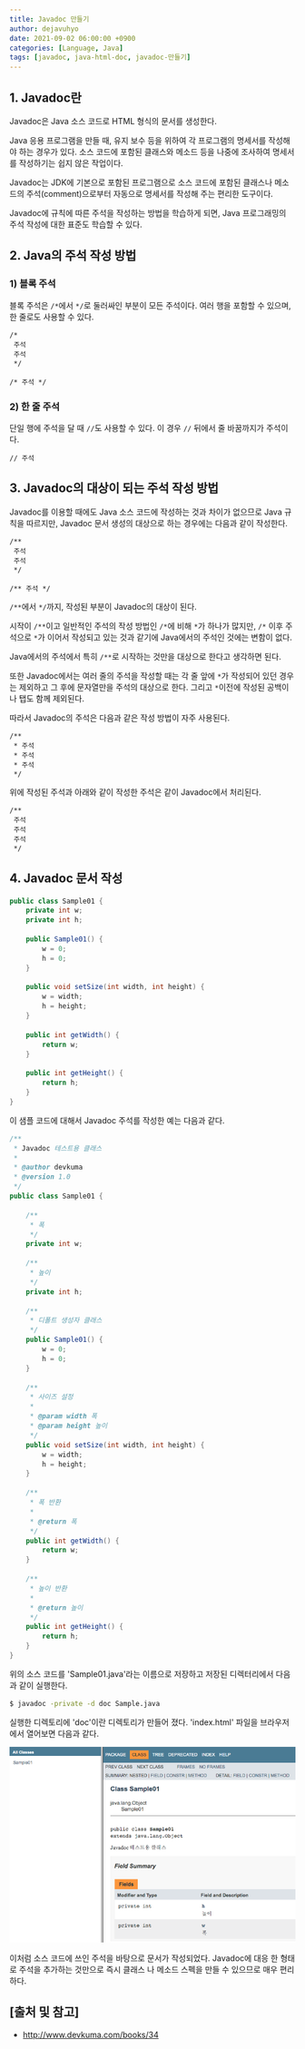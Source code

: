 ```yaml
---
title: Javadoc 만들기
author: dejavuhyo
date: 2021-09-02 06:00:00 +0900
categories: [Language, Java]
tags: [javadoc, java-html-doc, javadoc-만들기]
---
```


## 1. Javadoc란
Javadoc은 Java 소스 코드로 HTML 형식의 문서를 생성한다.

Java 응용 프로그램을 만들 때, 유지 보수 등을 위하여 각 프로그램의 명세서를 작성해야 하는 경우가 있다. 소스 코드에 포함된 클래스와 메소드 등을 나중에 조사하여 명세서를 작성하기는 쉽지 않은 작업이다.

Javadoc는 JDK에 기본으로 포함된 프로그램으로 소스 코드에 포함된 클래스나 메소드의 주석(comment)으로부터 자동으로 명세서를 작성해 주는 편리한 도구이다.

Javadoc에 규칙에 따른 주석을 작성하는 방법을 학습하게 되면, Java 프로그래밍의 주석 작성에 대한 표준도 학습할 수 있다.

## 2. Java의 주석 작성 방법

### 1) 블록 주석
블록 주석은 ```/*```에서 ```*/```로 둘러싸인 부분이 모든 주석이다. 여러 행을 포함할 수 있으며, 한 줄로도 사용할 수 있다.

```text
/*
 주석
 주석
 */

/* 주석 */
```

### 2) 한 줄 주석
단일 행에 주석을 달 때 ```//```도 사용할 수 있다. 이 경우 ```//``` 뒤에서 줄 바꿈까지가 주석이다.

```text
// 주석
```

## 3. Javadoc의 대상이 되는 주석 작성 방법
Javadoc를 이용할 때에도 Java 소스 코드에 작성하는 것과 차이가 없으므로 Java 규칙을 따르지만, Javadoc 문서 생성의 대상으로 하는 경우에는 다음과 같이 작성한다.

```text
/**
 주석
 주석
 */

/** 주석 */
```

```/**```에서 ```*/```까지, 작성된 부분이 Javadoc의 대상이 된다.

시작이 ```/**```이고 일반적인 주석의 작성 방법인 ```/*```에 비해 ```*```가 하나가 많지만, ```/*``` 이후 주석으로 ```*```가 이어서 작성되고 있는 것과 같기에 Java에서의 주석인 것에는 변함이 없다.

Java에서의 주석에서 특히 ```/**```로 시작하는 것만을 대상으로 한다고 생각하면 된다.

또한 Javadoc에서는 여러 줄의 주석을 작성할 때는 각 줄 앞에 ```*```가 작성되어 있던 경우는 제외하고 그 후에 문자열만을 주석의 대상으로 한다. 그리고 ```*```이전에 작성된 공백이나 탭도 함께 제외된다.

따라서 Javadoc의 주석은 다음과 같은 작성 방법이 자주 사용된다.

```text
/**
 * 주석
 * 주석
 * 주석
 */
 ```

위에 작성된 주석과 아래와 같이 작성한 주석은 같이 Javadoc에서 처리된다.

```text
/**
 주석
 주석
 주석
 */
```

## 4. Javadoc 문서 작성

```java
public class Sample01 {
    private int w;
    private int h;
    
    public Sample01() {
        w = 0;
        h = 0;
    }
    
    public void setSize(int width, int height) {
        w = width;
        h = height;
    }
    
    public int getWidth() {
        return w;
    }
    
    public int getHeight() {
        return h;
    }
}
```

이 샘플 코드에 대해서 Javadoc 주석를 작성한 예는 다음과 같다.

```java
/**
 * Javadoc 테스트용 클래스
 *
 * @author devkuma
 * @version 1.0
 */
public class Sample01 {

    /**
     * 폭
     */
    private int w;

    /**
     * 높이
     */
    private int h;

    /**
     * 디폴트 생성자 클래스
     */
    public Sample01() {
        w = 0;
        h = 0;
    }

    /**
     * 사이즈 설정
     *
     * @param width 폭
     * @param height 높이
     */
    public void setSize(int width, int height) {
        w = width;
        h = height;
    }

    /**
     * 폭 반환
     *
     * @return 폭
     */
    public int getWidth() {
        return w;
    }

    /**
     * 높이 반환
     *
     * @return 높이
     */
    public int getHeight() {
        return h;
    }
}
```

위의 소스 코드를 'Sample01.java'라는 이름으로 저장하고 저장된 디렉터리에서 다음과 같이 실행한다.

```bash
$ javadoc -private -d doc Sample.java
```

실행한 디렉토리에 'doc'이란 디렉토리가 만들어 졌다. 'index.html' 파일을 브라우저에서 열어보면 다음과 같다.

![nslookup](/assets/img/2021-09-02-javadoc/javadoc-sample.png)

이처럼 소스 코드에 쓰인 주석을 바탕으로 문서가 작성되었다. Javadoc에 대응 한 형태로 주석을 추가하는 것만으로 즉시 클래스 나 메소드 스펙을 만들 수 있으므로 매우 편리하다.

## [출처 및 참고]
* <http://www.devkuma.com/books/34>
